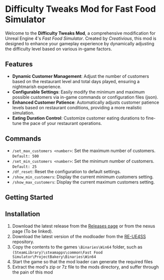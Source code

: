 # Difficulty Tweaks Mod for Fast Food Simulator

Welcome to the **Difficulty Tweaks Mod**, a comprehensive modification for Unreal Engine 4's *Fast Food Simulator*. Created by *Creativious*, this mod is designed to enhance your gameplay experience by dynamically adjusting the difficulty level based on various in-game factors.

## Features

- **Dynamic Customer Management**: Adjust the number of customers based on the restaurant level and total days played, ensuring a nightmarish experience.
- **Configurable Settings**: Easily modify the minimum and maximum possible customers via in-game commands or configuration files (json).
- **Enhanced Customer Patience**: Automatically adjusts customer patience levels based on restaurant conditions, providing a more realistic simulation.
- **Eating Duration Control**: Customize customer eating durations to fine-tune the pace of your restaurant operations.

## Commands

- `/set_max_customers <number>`: Set the maximum number of customers. `Default: 500`
- `/set_min_customers <number>`: Set the minimum number of customers. `Default: 25`
- `/df_reset`: Reset the configuration to default settings.
- `/show_min_customers`: Display the current minimum customers setting.
- `/show_max_customers`: Display the current maximum customers setting.

## Getting Started

## Installation

1. Download the latest release from the [Releases page](https://github.com/creativious/DifficultyTweaksMod/releases) or from the nexus page (To be linked).
2. Download the latest version of the modloader from the [RE-UE4SS](https://github.com/UE4SS-RE/RE-UE4SS) repository.
3. Copy the contents to the games `\Binaries\Win64` folder, such as `(SteamLibrary)\steamapps\common\Fast Food Simulator\ProjectBakery\Binaries\Win64`
4. Start the game so that the mod loader can generate the required files
5. Extract the mod's zip or 7z file to the mods directory, and suffer through the pain of this mod